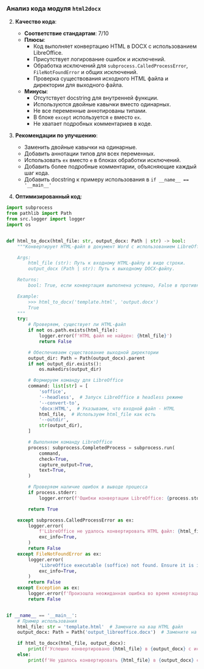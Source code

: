 ### Анализ кода модуля `html2docx`

2. **Качество кода**:
   - **Соответствие стандартам**: 7/10
   - **Плюсы**:
     - Код выполняет конвертацию HTML в DOCX с использованием LibreOffice.
     - Присутствует логирование ошибок и исключений.
     - Обработка исключений для `subprocess.CalledProcessError`, `FileNotFoundError` и общих исключений.
     - Проверка существования исходного HTML файла и директории для выходного файла.
   - **Минусы**:
     - Отсутствует docstring для внутренней функции.
     - Используются двойные кавычки вместо одинарных.
     - Не все переменные аннотированы типами.
     - В блоке `except` используется `e` вместо `ex`.
     - Не хватает подробных комментариев в коде.

3. **Рекомендации по улучшению**:
   - Заменить двойные кавычки на одинарные.
   - Добавить аннотации типов для всех переменных.
   - Использовать `ex` вместо `e` в блоках обработки исключений.
   - Добавить более подробные комментарии, объясняющие каждый шаг кода.
   - Добавить docstring к примеру использования в `if __name__ == '__main__'`

4. **Оптимизированный код**:

```python
import subprocess
from pathlib import Path
from src.logger import logger
import os


def html_to_docx(html_file: str, output_docx: Path | str) -> bool:
    """Конвертирует HTML-файл в документ Word с использованием LibreOffice.

    Args:
        html_file (str): Путь к входному HTML-файлу в виде строки.
        output_docx (Path | str): Путь к выходному DOCX-файлу.

    Returns:
        bool: True, если конвертация выполнена успешно, False в противном случае.

    Example:
        >>> html_to_docx('template.html', 'output.docx')
        True
    """
    try:
        # Проверяем, существует ли HTML-файл
        if not os.path.exists(html_file):
            logger.error(f'HTML файл не найден: {html_file}')
            return False

        # Обеспечиваем существование выходной директории
        output_dir: Path = Path(output_docx).parent
        if not output_dir.exists():
            os.makedirs(output_dir)

        # Формируем команду для LibreOffice
        command: list[str] = [
            'soffice',
            '--headless',  # Запуск LibreOffice в headless режиме
            '--convert-to',
            'docx:HTML',  # Указываем, что входной файл - HTML
            html_file,  # Используем html_file как есть
            '--outdir',
            str(output_dir),
        ]

        # Выполняем команду LibreOffice
        process: subprocess.CompletedProcess = subprocess.run(
            command,
            check=True,
            capture_output=True,
            text=True,
        )

        # Проверяем наличие ошибок в выводе процесса
        if process.stderr:
            logger.error(f'Ошибки конвертации LibreOffice: {process.stderr}')

        return True

    except subprocess.CalledProcessError as ex:
        logger.error(
            f'LibreOffice не удалось конвертировать HTML файл: {html_file} в DOCX файл: {output_docx}. Ошибка: {ex.stderr}',
            exc_info=True,
        )
        return False
    except FileNotFoundError as ex:
        logger.error(
            'LibreOffice executable (soffice) not found. Ensure it is installed and in your system\'s PATH.',
            exc_info=True,
        )
        return False
    except Exception as ex:
        logger.error(f'Произошла неожиданная ошибка во время конвертации. Ошибка: {ex}', exc_info=True)
        return False


if __name__ == '__main__':
    # Пример использования
    html_file: str = 'template.html'  # Замените на ваш HTML файл
    output_docx: Path = Path('output_libreoffice.docx')  # Замените на желаемый выходной файл

    if html_to_docx(html_file, output_docx):
        print(f'Успешно конвертировано {html_file} в {output_docx} с использованием LibreOffice!')
    else:
        print(f'Не удалось конвертировать {html_file} в {output_docx} с использованием LibreOffice.')
```